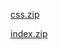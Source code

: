 
[css.zip](https://github.com/BHUPATIRAMYASREE/Todo-App/files/12319865/css.zip)

[index.zip](https://github.com/BHUPATIRAMYASREE/Todo-App/files/12319871/index.zip)
